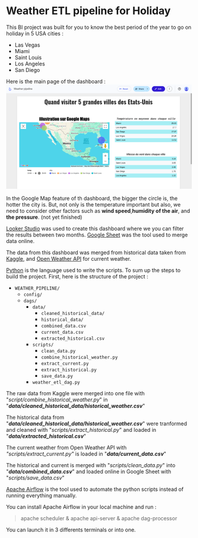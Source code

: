# Weather ETL pipeline for Holiday
 This BI project was built for you to know the best period of the year to go on holiday in 5 USA cities :
- Las Vegas
- Miami
- Saint Louis
- Los Angeles
- San Diego

Here is the main page of the dashboard :
![screenshot_dashboard](etl.png)

In the Google Map feature of th dashboard, the bigger the circle is, the hotter the city is. But, not only is the temperature important but also, we need to consider other factors such as **wind speed**,**humidity of the air**, and **the pressure**. (not yet finished)

[Looker Studio](https://lookerstudio.google.com) was used to create this dashboard where we you can filter the results between two months. [Google Sheet](https://docs.google.com/spreadsheets) was the tool used to merge data online.

The data from this dashboard was merged from historical data taken from [Kaggle](https://www.kaggle.com), and [Open Weather API](https://openweathermap.org) for current weather.

[Python](https://www.python.org) is the language used to write the scripts. To sum up the steps to build the project. First, here is the structure of the project :


- `WEATHER_PIPELINE/`
  - `config/`
  - `dags/`
    - `data/`
      - `cleaned_historical_data/`
      - `historical_data/`
      - `combined_data.csv`
      - `current_data.csv`
      - `extracted_historical.csv`
    - `scripts/`
      - `clean_data.py`
      - `combine_historical_weather.py`
      - `extract_current.py`
      - `extract_historical.py`
      - `save_data.py`
    - `weather_etl_dag.py`
  
The raw data from Kaggle were merged into one file with "_script/combine_historical_weather.py_" in "_**data/cleaned_historical_data/historical_weather.csv**_"

The historical data from "_**data/cleaned_historical_data/historical_weather.csv**_" were tranformed and cleaned with "_scripts/extract_historical.py_" and loaded in "_**data/extracted_historical.csv**_"

The current weather from Open Weather API with _"scripts/extract_current.py"_ is loaded in "_**data/current_data.csv**_"

The historical and current is merged with "_scripts/clean_data.py_"  into "_**data/combined_data.csv**_" and loaded online in Google Sheet with "_scripts/save_data.csv_"

[Apache Airflow](https://airflow.apache.org) is the tool used to automate the python scripts instead of running everything manually.

You can install Apache Airflow in your local machine and run :
>apache scheduler & apache api-server & apache dag-processor

You can launch it in 3 differents terminals or into one.